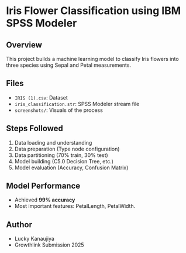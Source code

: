 # Iris Flower Classification using IBM SPSS Modeler

## Overview
This project builds a machine learning model to classify Iris flowers into three species using Sepal and Petal measurements.

## Files
- `IRIS (1).csv`: Dataset
- `iris_classification.str`: SPSS Modeler stream file
- `screenshots/`: Visuals of the process

## Steps Followed
1. Data loading and understanding
2. Data preparation (Type node configuration)
3. Data partitioning (70% train, 30% test)
4. Model building (C5.0 Decision Tree, etc.)
5. Model evaluation (Accuracy, Confusion Matrix)

## Model Performance
- Achieved **99% accuracy** 
- Most important features: PetalLength, PetalWidth.

## Author
- Lucky Kanaujiya
- Growthlink Submission 2025

